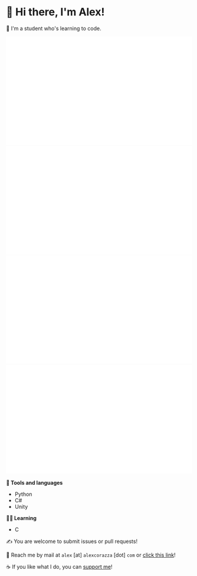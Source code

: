 # 👋 Hi there, I'm Alex!
🔭 I'm a student who's learning to code.

![](https://raw.githubusercontent.com/Alexciao/Alexciao/master/generated/overview.svg#gh-dark-mode-only)
![](https://raw.githubusercontent.com/Alexciao/Alexciao/master/generated/overview.svg#gh-light-mode-only)
![](https://raw.githubusercontent.com/Alexciao/Alexciao/master/generated/languages.svg#gh-dark-mode-only)
![](https://raw.githubusercontent.com/Alexciao/Alexciao/master/generated/languages.svg#gh-light-mode-only)

**🔨 Tools and languages**
- Python
- C#
- Unity

**🧑‍🎓 Learning**
- C

✍️ You are welcome to submit issues or pull requests!

📨 Reach me by mail at `alex` [at] `alexcorazza` [dot] `com` or [click this link](mailto:alex@alexcorazza.com)!

☕ If you like what I do, you can [support me](https://ko-fi.com/alexciao)!
